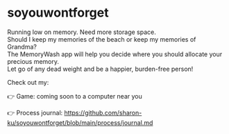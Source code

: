 # soyouwontforget

Running low on memory. Need more storage space.<br>
Should I keep my memories of the beach or keep my memories of Grandma?<br>
The MemoryWash app will help you decide where you should allocate your precious memory.<br>
Let go of any dead weight and be a happier, burden-free person!<br>

Check out my:

👉 Game: coming soon to a computer near you

👉 Process journal: https://github.com/sharon-ku/soyouwontforget/blob/main/process/journal.md
